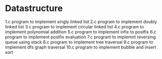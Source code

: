 # Datastructure

1.c program to implement singly linked list
2.c program to implement doubly linked list
3.c program to implement circular linked list
4.c program to implement polynomial addition
5.c program to implement infix to postfix
6.c program to implement postfix evaluation
7.c program to implemnt reversing queue using stack
8.c program to implement tree traversal
9.c program to implement dfs graph traversal
10.c program to implement bubble and insert sort
